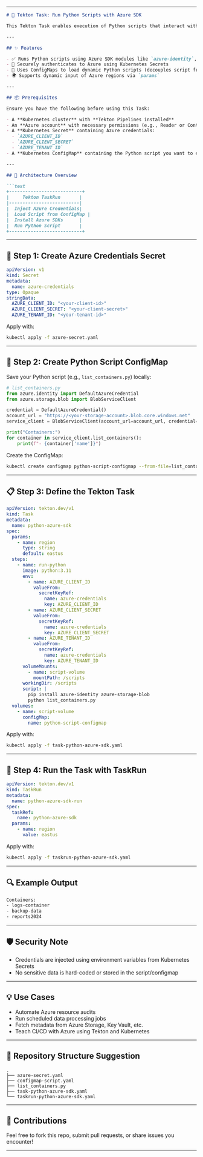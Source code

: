 
---

```markdown
# 🔷 Tekton Task: Run Python Scripts with Azure SDK

This Tekton Task enables execution of Python scripts that interact with Azure services using the Azure SDK. The solution is designed to promote secure credential management and modular pipeline design.

---

## ✨ Features

- ✅ Runs Python scripts using Azure SDK modules like `azure-identity`, `azure-storage-blob`, etc.
- 🔐 Securely authenticates to Azure using Kubernetes Secrets
- 🧩 Uses ConfigMaps to load dynamic Python scripts (decouples script from pipeline)
- 🌍 Supports dynamic input of Azure regions via `params`

---

## 📦 Prerequisites

Ensure you have the following before using this Task:

- A **Kubernetes cluster** with **Tekton Pipelines installed**
- An **Azure account** with necessary permissions (e.g., Reader or Contributor roles)
- A **Kubernetes Secret** containing Azure credentials:
  - `AZURE_CLIENT_ID`
  - `AZURE_CLIENT_SECRET`
  - `AZURE_TENANT_ID`
- A **Kubernetes ConfigMap** containing the Python script you want to execute

---

## 🧱 Architecture Overview

```text
+---------------------------+
|     Tekton TaskRun       |
|--------------------------|
|  Inject Azure Credentials|
|  Load Script from ConfigMap |
|  Install Azure SDKs      |
|  Run Python Script       |
+---------------------------+
```

---

## 🔐 Step 1: Create Azure Credentials Secret

```yaml
apiVersion: v1
kind: Secret
metadata:
  name: azure-credentials
type: Opaque
stringData:
  AZURE_CLIENT_ID: "<your-client-id>"
  AZURE_CLIENT_SECRET: "<your-client-secret>"
  AZURE_TENANT_ID: "<your-tenant-id>"
```

Apply with:

```bash
kubectl apply -f azure-secret.yaml
```

---

## 📝 Step 2: Create Python Script ConfigMap

Save your Python script (e.g., `list_containers.py`) locally:

```python
# list_containers.py
from azure.identity import DefaultAzureCredential
from azure.storage.blob import BlobServiceClient

credential = DefaultAzureCredential()
account_url = "https://<your-storage-account>.blob.core.windows.net"
service_client = BlobServiceClient(account_url=account_url, credential=credential)

print("Containers:")
for container in service_client.list_containers():
    print(f"- {container['name']}")
```

Create the ConfigMap:

```bash
kubectl create configmap python-script-configmap --from-file=list_containers.py
```

---

## 📋 Step 3: Define the Tekton Task

```yaml
apiVersion: tekton.dev/v1
kind: Task
metadata:
  name: python-azure-sdk
spec:
  params:
    - name: region
      type: string
      default: eastus
  steps:
    - name: run-python
      image: python:3.11
      env:
        - name: AZURE_CLIENT_ID
          valueFrom:
            secretKeyRef:
              name: azure-credentials
              key: AZURE_CLIENT_ID
        - name: AZURE_CLIENT_SECRET
          valueFrom:
            secretKeyRef:
              name: azure-credentials
              key: AZURE_CLIENT_SECRET
        - name: AZURE_TENANT_ID
          valueFrom:
            secretKeyRef:
              name: azure-credentials
              key: AZURE_TENANT_ID
      volumeMounts:
        - name: script-volume
          mountPath: /scripts
      workingDir: /scripts
      script: |
        pip install azure-identity azure-storage-blob
        python list_containers.py
  volumes:
    - name: script-volume
      configMap:
        name: python-script-configmap
```

Apply with:

```bash
kubectl apply -f task-python-azure-sdk.yaml
```

---

## 🚀 Step 4: Run the Task with TaskRun

```yaml
apiVersion: tekton.dev/v1
kind: TaskRun
metadata:
  name: python-azure-sdk-run
spec:
  taskRef:
    name: python-azure-sdk
  params:
    - name: region
      value: eastus
```

Apply with:

```bash
kubectl apply -f taskrun-python-azure-sdk.yaml
```

---

## 🔍 Example Output

```bash
Containers:
- logs-container
- backup-data
- reports2024
```

---

## 🛡️ Security Note

- Credentials are injected using environment variables from Kubernetes Secrets
- No sensitive data is hard-coded or stored in the script/configmap

---

## 💡 Use Cases

- Automate Azure resource audits
- Run scheduled data processing jobs
- Fetch metadata from Azure Storage, Key Vault, etc.
- Teach CI/CD with Azure using Tekton and Kubernetes

---

## 📂 Repository Structure Suggestion

```
.
├── azure-secret.yaml
├── configmap-script.yaml
├── list_containers.py
├── task-python-azure-sdk.yaml
└── taskrun-python-azure-sdk.yaml
```

---

## 🙌 Contributions

Feel free to fork this repo, submit pull requests, or share issues you encounter!

---
